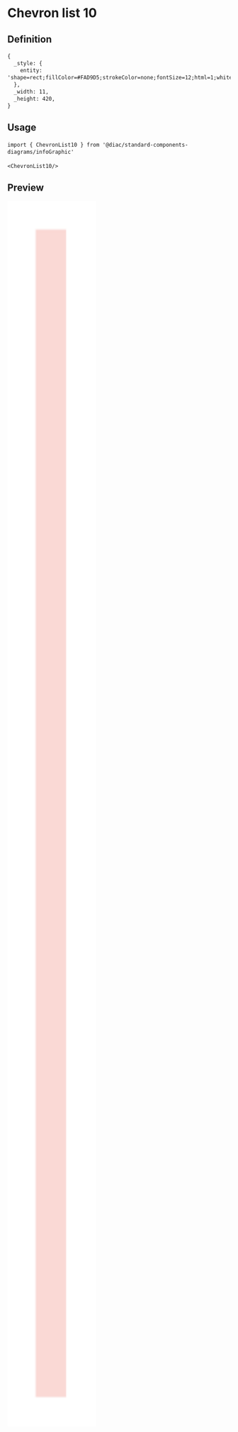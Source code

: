 # Chevron list 10

## Definition

```
{
  _style: { 
    entity: 'shape=rect;fillColor=#FAD9D5;strokeColor=none;fontSize=12;html=1;whiteSpace=wrap;align=left;verticalAlign=top;spacing=5;rounded=0;',
  },
  _width: 11,
  _height: 420,
}
```

## Usage

```
import { ChevronList10 } from '@diac/standard-components-diagrams/infoGraphic'

<ChevronList10/>
```

## Preview

<img src="./chevron-list-10.png" width="200"/>
